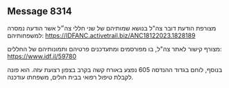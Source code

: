 ## Message 8314

מצורפת הודעת דובר צה"ל בנושא שמותיהם של שני חללי צה״ל אשר הודעה נמסרה למשפחותיהם: https://IDFANC.activetrail.biz/ANC18122023.1828189

מצורף קישור לאתר צה"ל, בו מפורסמים ומתעדכנים פרטיהם ותמונותיהם של החללים:
https://www.idf.il/59780

בנוסף, לוחם בגדוד ההנדסה 605 נפצע באורח קשה בקרב בצפון רצועת עזה. הוא פונה לקבלת טיפול רפואי בבית חולים, משפחתו עודכנה.

